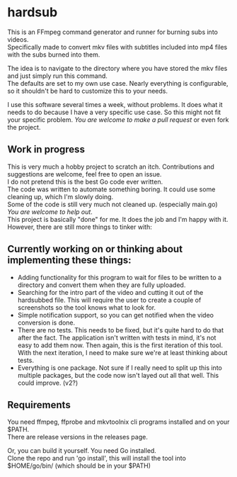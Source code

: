 # hardsub

This is an FFmpeg command generator and runner for burning subs into videos.  
Specifically made to convert mkv files with subtitles included into mp4 files with the subs burned into them.

The idea is to navigate to the directory where you have stored the mkv files and just simply run this command.  
The defaults are set to my own use case. Nearly everything is configurable, so it shouldn't be hard to customize
this to your needs.

I use this software several times a week, without problems. It does what it needs to do because I have a very
specific use case. So this might not fit your specific problem. _You are welcome to make a pull request_ or even
fork the project.

## Work in progress
This is very much a hobby project to scratch an itch. Contributions and suggestions are welcome,
feel free to open an issue.  
I do not pretend this is the best Go code ever written.  
The code was written to automate something boring. It could use some cleaning up, which I'm slowly doing.  
Some of the code is still very much not cleaned up. (especially main.go) _You are welcome to help out_.  
This project is basically "done" for me. It does the job and I'm happy with it. However, there are still more things to tinker with:  

## Currently working on or thinking about implementing these things:
- Adding functionality for this program to wait for files to be written to a directory and convert them when they are
fully uploaded.
- Searching for the intro part of the video and cutting it out of the hardsubbed file. This will require the user to
create a couple of screenshots so the tool knows what to look for.
- Simple notification support, so you can get notified when the video conversion is done.
- There are no tests. This needs to be fixed, but it's quite hard to do that after the fact. The application isn't
written with tests in mind, it's not easy to add them now. Then again, this is the first iteration of this tool. With
the next iteration, I need to make sure we're at least thinking about tests.
- Everything is one package. Not sure if I really need to split up this into multiple packages, but the code now isn't layed out
all that well. This could improve. (v2?)

## Requirements
You need ffmpeg, ffprobe and mkvtoolnix cli programs installed and on your $PATH.  
There are release versions in the releases page.

Or, you can build it yourself. You need Go installed.  
Clone the repo and run 'go install', this will install the tool into $HOME/go/bin/  (which should be in your $PATH)
